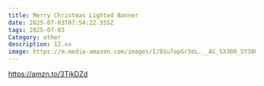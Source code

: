 ```yaml
---
title: Merry Christmas Lighted Banner
date: 2025-07-03T07:54:22.555Z
tags: 2025-07-03
Category: other
description: 12.xx
image: https://m.media-amazon.com/images/I/81u7apGr3eL.__AC_SX300_SY300_QL70_FMwebp_.jpg
---
```

https://amzn.to/3TjkDZd